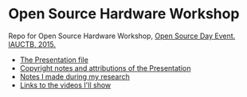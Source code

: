 # Open Source Hardware Workshop
Repo for Open Source Hardware Workshop, [Open Source Day Event. IAUCTB, 2015.](http://events.cactb.ir/opensource/)

- [The Presentation file](presentation.odp)  
- [Copyright notes and attributions of the Presentation](presentation_sources.md)
- [Notes I made during my research](notes.md)
- [Links to the videos I'll show](video_sources.md)

